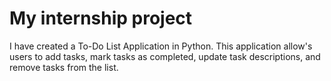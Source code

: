# My internship project
I have created a To-Do List Application in Python. This application allow's users to add tasks, mark tasks as completed, update task descriptions, and remove tasks from the list.
